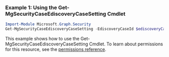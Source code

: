 ### Example 1: Using the Get-MgSecurityCaseEdiscoveryCaseSetting Cmdlet
```powershell
Import-Module Microsoft.Graph.Security
Get-MgSecurityCaseEdiscoveryCaseSetting -EdiscoveryCaseId $ediscoveryCaseId
```
This example shows how to use the Get-MgSecurityCaseEdiscoveryCaseSetting Cmdlet.
To learn about permissions for this resource, see the [permissions reference](/graph/permissions-reference).
